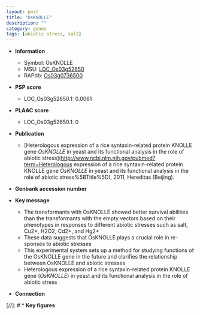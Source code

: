 ```yaml
---
layout: post
title: "OsKNOLLE"
description: ""
category: genes
tags: [abiotic stress, salt]
---
```


* **Information**  
    + Symbol: OsKNOLLE  
    + MSU: [LOC_Os03g52650](http://rice.plantbiology.msu.edu/cgi-bin/ORF_infopage.cgi?orf=LOC_Os03g52650)  
    + RAPdb: [Os03g0736500](http://rapdb.dna.affrc.go.jp/viewer/gbrowse_details/irgsp1?name=Os03g0736500)  

* **PSP score**  
    + LOC_Os03g52650.1: 0.0061 

* **PLAAC score**  
    + LOC_Os03g52650.1: 0 

* **Publication**  
    + [Heterologous expression of a rice syntaxin-related protein KNOLLE gene <I>OsKNOLLE</I> in yeast and its functional analysis in the role of abiotic stress](http://www.ncbi.nlm.nih.gov/pubmed?term=Heterologous expression of a rice syntaxin-related protein KNOLLE gene <I>OsKNOLLE</I> in yeast and its functional analysis in the role of abiotic stress%5BTitle%5D), 2011, Hereditas (Beijing).

* **Genbank accession number**  

* **Key message**  
    + The transformants with OsKNOLLE showed better survival abilities than the transformants with the empty vectors based on their phenotypes in responses to different abiotic stresses such as salt, Cu2+, H2O2, Cd2+, and Hg2+
    + These data suggests that OsKNOLLE plays a crucial role in re-sponses to abiotic stresses
    + This experimental system sets up a method for studying functions of the OsKNOLLE gene in the future and clarifies the relationship between OsKNOLLE and abiotic stresses
    + Heterologous expression of a rice syntaxin-related protein KNOLLE gene (<I>OsKNOLLE</I>) in yeast and its functional analysis in the role of abiotic stress

* **Connection**  

[//]: # * **Key figures**  


